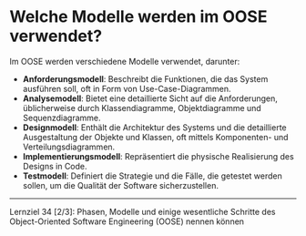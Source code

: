 # Welche Modelle werden im OOSE verwendet?

Im OOSE werden verschiedene Modelle verwendet, darunter:
- **Anforderungsmodell**: Beschreibt die Funktionen, die das System ausführen soll, oft in Form von Use-Case-Diagrammen.
- **Analysemodell**: Bietet eine detaillierte Sicht auf die Anforderungen, üblicherweise durch Klassendiagramme, Objektdiagramme und Sequenzdiagramme.
- **Designmodell**: Enthält die Architektur des Systems und die detaillierte Ausgestaltung der Objekte und Klassen, oft mittels Komponenten- und Verteilungsdiagrammen.
- **Implementierungsmodell**: Repräsentiert die physische Realisierung des Designs in Code.
- **Testmodell**: Definiert die Strategie und die Fälle, die getestet werden sollen, um die Qualität der Software sicherzustellen.

---

Lernziel 34 \[2/3\]: Phasen, Modelle und einige wesentliche Schritte des Object-Oriented Software Engineering (OOSE) nennen können
